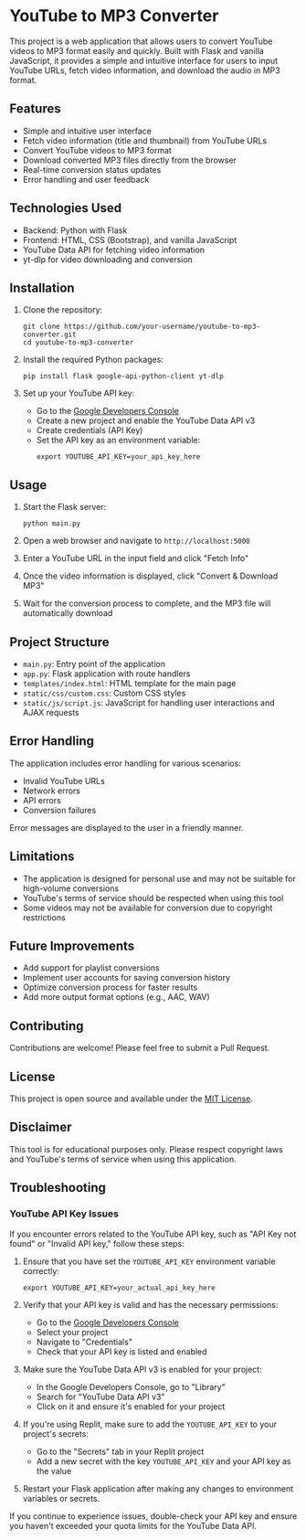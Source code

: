 # YouTube to MP3 Converter

This project is a web application that allows users to convert YouTube videos to MP3 format easily and quickly. Built with Flask and vanilla JavaScript, it provides a simple and intuitive interface for users to input YouTube URLs, fetch video information, and download the audio in MP3 format.

## Features

- Simple and intuitive user interface
- Fetch video information (title and thumbnail) from YouTube URLs
- Convert YouTube videos to MP3 format
- Download converted MP3 files directly from the browser
- Real-time conversion status updates
- Error handling and user feedback

## Technologies Used

- Backend: Python with Flask
- Frontend: HTML, CSS (Bootstrap), and vanilla JavaScript
- YouTube Data API for fetching video information
- yt-dlp for video downloading and conversion

## Installation

1. Clone the repository:
   ```
   git clone https://github.com/your-username/youtube-to-mp3-converter.git
   cd youtube-to-mp3-converter
   ```

2. Install the required Python packages:
   ```
   pip install flask google-api-python-client yt-dlp
   ```

3. Set up your YouTube API key:
   - Go to the [Google Developers Console](https://console.developers.google.com/)
   - Create a new project and enable the YouTube Data API v3
   - Create credentials (API Key)
   - Set the API key as an environment variable:
     ```
     export YOUTUBE_API_KEY=your_api_key_here
     ```

## Usage

1. Start the Flask server:
   ```
   python main.py
   ```

2. Open a web browser and navigate to `http://localhost:5000`

3. Enter a YouTube URL in the input field and click "Fetch Info"

4. Once the video information is displayed, click "Convert & Download MP3"

5. Wait for the conversion process to complete, and the MP3 file will automatically download

## Project Structure

- `main.py`: Entry point of the application
- `app.py`: Flask application with route handlers
- `templates/index.html`: HTML template for the main page
- `static/css/custom.css`: Custom CSS styles
- `static/js/script.js`: JavaScript for handling user interactions and AJAX requests

## Error Handling

The application includes error handling for various scenarios:
- Invalid YouTube URLs
- Network errors
- API errors
- Conversion failures

Error messages are displayed to the user in a friendly manner.

## Limitations

- The application is designed for personal use and may not be suitable for high-volume conversions
- YouTube's terms of service should be respected when using this tool
- Some videos may not be available for conversion due to copyright restrictions

## Future Improvements

- Add support for playlist conversions
- Implement user accounts for saving conversion history
- Optimize conversion process for faster results
- Add more output format options (e.g., AAC, WAV)

## Contributing

Contributions are welcome! Please feel free to submit a Pull Request.

## License

This project is open source and available under the [MIT License](LICENSE).

## Disclaimer

This tool is for educational purposes only. Please respect copyright laws and YouTube's terms of service when using this application.

## Troubleshooting

### YouTube API Key Issues

If you encounter errors related to the YouTube API key, such as "API Key not found" or "Invalid API key," follow these steps:

1. Ensure that you have set the `YOUTUBE_API_KEY` environment variable correctly:
   ```
   export YOUTUBE_API_KEY=your_actual_api_key_here
   ```

2. Verify that your API key is valid and has the necessary permissions:
   - Go to the [Google Developers Console](https://console.developers.google.com/)
   - Select your project
   - Navigate to "Credentials"
   - Check that your API key is listed and enabled

3. Make sure the YouTube Data API v3 is enabled for your project:
   - In the Google Developers Console, go to "Library"
   - Search for "YouTube Data API v3"
   - Click on it and ensure it's enabled for your project

4. If you're using Replit, make sure to add the `YOUTUBE_API_KEY` to your project's secrets:
   - Go to the "Secrets" tab in your Replit project
   - Add a new secret with the key `YOUTUBE_API_KEY` and your API key as the value

5. Restart your Flask application after making any changes to environment variables or secrets.

If you continue to experience issues, double-check your API key and ensure you haven't exceeded your quota limits for the YouTube Data API.
